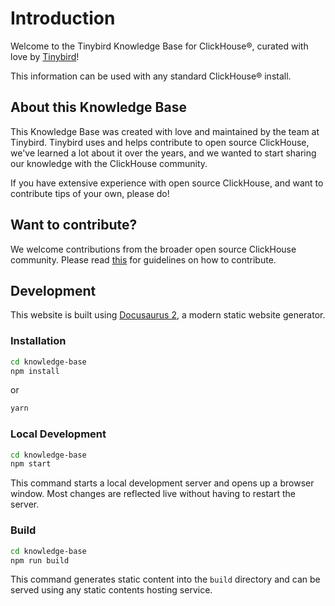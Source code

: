 # Introduction

Welcome to the Tinybird Knowledge Base for ClickHouse®, curated with love by [Tinybird](https://tinybird.co)! 

This information can be used with any standard ClickHouse® install.

## About this Knowledge Base
This Knowledge Base was created with love and maintained by the team at Tinybird. Tinybird uses and helps contribute to open source ClickHouse, we've learned a lot about it over the years, and we wanted to start sharing our knowledge with the ClickHouse community.

If you have extensive experience with open source ClickHouse, and want to contribute tips of your own, please do!

## Want to contribute?

We welcome contributions from the broader open source ClickHouse community. Please read [this](https://github.com/tinybirdco/clickhouse_knowledge_base/blob/main/CONTRIBUTING.md) for guidelines on how to contribute.

## Development

This website is built using [Docusaurus 2](https://docusaurus.io/), a modern static website generator.

### Installation

```bash
cd knowledge-base
npm install
```

or

```bash
yarn
```

### Local Development

```bash
cd knowledge-base
npm start
```

This command starts a local development server and opens up a browser window. Most changes are reflected live without having to restart the server.

### Build

```bash
cd knowledge-base
npm run build
```

This command generates static content into the `build` directory and can be served using any static contents hosting service.


